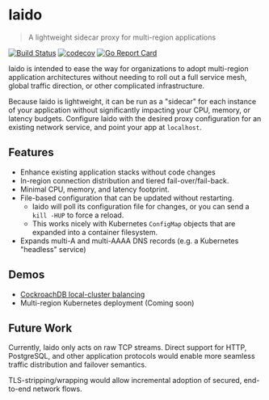 # Iaido
> A lightweight sidecar proxy for multi-region applications

[![Build Status](https://travis-ci.org/bobvawter/iaido.svg?branch=main)](https://travis-ci.org/bobvawter/iaido)
[![codecov](https://codecov.io/gh/bobvawter/iaido/branch/main/graph/badge.svg?token=B8C5YFH25N)](https://codecov.io/gh/bobvawter/iaido)
[![Go Report Card](https://goreportcard.com/badge/github.com/bobvawter/iaido)](https://goreportcard.com/report/github.com/bobvawter/iaido)

Iaido is intended to ease the way for organizations to adopt
multi-region application architectures without needing to roll out a
full service mesh, global traffic direction, or other complicated
infrastructure.

Because Iaido is lightweight, it can be run as a "sidecar" for each
instance of your application without significantly impacting your CPU,
memory, or latency budgets.  Configure Iaido with the desired proxy
configuration for an existing network service, and point your app at
`localhost`.

## Features

* Enhance existing application stacks without code changes
* In-region connection distribution and tiered fail-over/fail-back.
* Minimal CPU, memory, and latency footprint.
* File-based configuration that can be updated without restarting.
  * Iaido will poll its configuration file for changes, or you can send
    a `kill -HUP` to force a reload.
  * This works nicely with Kubernetes `ConfigMap` objects that are
    expanded into a container filesystem.
* Expands multi-A and multi-AAAA DNS records (e.g. a Kubernetes
  "headless" service)

## Demos

* [CockroachDB local-cluster balancing](./configs/crdb-local)
* Multi-region Kubernetes deployment (Coming soon)

## Future Work

Currently, Iaido only acts on raw TCP streams.  Direct support for HTTP,
PostgreSQL, and other application protocols would enable more seamless
traffic distribution and failover semantics.

TLS-stripping/wrapping would allow incremental adoption of secured,
end-to-end network flows.
